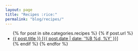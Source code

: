 ```yaml
---
layout: page
title: "Recipes :rice:"
permalink: "blog/recipes/"
---
```


<ul>
  {% for post in site.categories.recipes %}
    {% if post.url %}
      <li>
        <a href="{{ post.url }}">
          {{ post.title }} [{{ post.date | date: '%B %d, %Y' }}]
        </a>
      </li>
    {% endif %}
  {% endfor %}
</ul>
